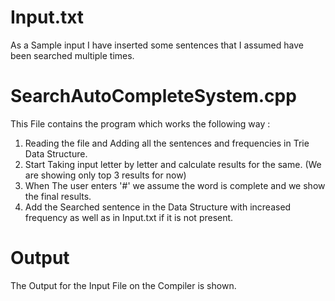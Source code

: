 # Input.txt
As a Sample input I have inserted some sentences that I assumed have been searched multiple times.

# SearchAutoCompleteSystem.cpp
This File contains the program which works the following way :

1) Reading the file and Adding all the sentences and frequencies in Trie Data Structure.
2) Start Taking input letter by letter and calculate results for the same. (We are showing only top 3 results for now)
3) When The user enters '#' we assume the word is complete and we show the final results.
4) Add the Searched sentence in the Data Structure with increased frequency as well as in Input.txt if it is not present.
   
# Output
The Output for the Input File on the Compiler is shown.
